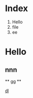 # Index
1. Hello
2. file
3. ee
# Hello
## nnn
** gg **

[dl](https://octodex.github.com/images/minion.png "download")
